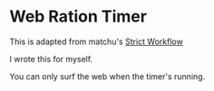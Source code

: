# Web Ration Timer

This is adapted from matchu's [Strict Workflow](https://github.com/matchu/Strict-Workflow)

I wrote this for myself.

You can only surf the web when the timer's running.
